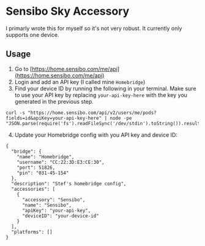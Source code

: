 # Sensibo Sky Accessory

I primarly wrote this for myself so it's not very robust. It currently only supports one device.

## Usage

1. Go to [https://home.sensibo.com/me/api](https://home.sensibo.com/me/api)
2. Login and add an API key (I called mine `Homebridge`)
3. Find your device ID by running the following in your terminal. Make sure to use your API key by replacing `your-api-key-here` with the key you generated in the previous step.

```
curl -s "https://home.sensibo.com/api/v2/users/me/pods?fields=id&apiKey=your-api-key-here" | node -pe "JSON.parse(require('fs').readFileSync('/dev/stdin').toString()).result[0].id"
```

4. Update your Homebridge config with you API key and device ID:

```
{
  "bridge": {
    "name": "Homebridge",
    "username": "CC:22:3D:E3:CE:30",
    "port": 51826,
    "pin": "031-45-154"
  },
  "description": "Stef's homebridge config",
  "accessories": [
    {
      "accessory": "Sensibo",
      "name": "Sensibo",
      "apiKey": "your-api-key",
      "deviceID": "your-device-id"
    }
  ],
  "platforms": []
}
```
